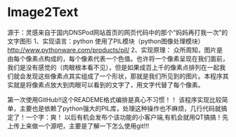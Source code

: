 ﻿Image2Text
==========

源于：灵感来自于国内DNSPod网站首页的网页代码中的那个“妈妈再打我一次”的文字图形
	1、实现语言：python 使用了PIL模块（python图像处理模块）http://www.pythonware.com/products/pil/
	2、实现原理：
		众所周知，图片是由每个像素点构成的，每个像素代表一个色值。也许将一个像素呈现在我们面前，我们是没有感觉的（肉眼根本看不见），但是如果成百上千的像素点排列在一起我们就会发现这些像素点其实组成了一个形状，那就是我们所见到的图片。本程序其实就是将像素点放大到肉眼可以看到的文字了，用文字代替了每个像素。

第一次使用GitHub!!这个READEME格式编排是真心不习惯！！
该程序实现比较简单，主要也是依赖了python强大的PIL库，处理这种操作也不麻烦，几行代码就搞定了！一个字：爽！
以后有机会发布个该功能的小客户端,有机会就用QT搞搞！先上传上来做一个源吧，主要是了解一下怎么使用git!!!
		



